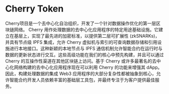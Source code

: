 # Cherry Token

Cherry项目是一个去中心化自治组织，开发了一个针对数据操作优化的第一层区块链网络。 Cherry 用作处理数据的去中心化应用程序的特定用途基础设施。它建立在基层上，实现了最先进的加密标准，以提供第二层可扩展性 (zkSNARKs)，并具有节点级 IPFS 集成，允许 Cherry 虚拟机与索引的可查询数据存储和引用设施进行本地接口。这种新颖的本地节点与 IPFS 通信机制允许智能合约在运行时与数据的更新状态进行交互。这些高级功能在我们的核心中预先构建，并且可以通过 Cherry 的互操作性渠道在其他区块链上访问。基于 Cherry 或许多最著名的去中心化网络构建的去中心化应用程序现在可以利用 Cherry 的功能来增强其 dApp。因此，构建处理数据的集成 Web3 应用程序的大部分复杂性都被抽象到核心，允许智能合约开发人员依赖丰富的基础层工具包，并最终专注于为客户提供最佳服务。
